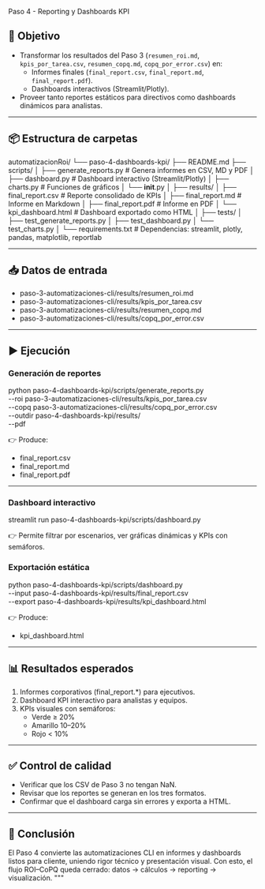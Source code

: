  Paso 4 - Reporting y Dashboards KPI

## 🎯 Objetivo
- Transformar los resultados del Paso 3 (`resumen_roi.md`, `kpis_por_tarea.csv`, `resumen_copq.md`, `copq_por_error.csv`) en:
  - Informes finales (`final_report.csv`, `final_report.md`, `final_report.pdf`).
  - Dashboards interactivos (Streamlit/Plotly).
- Proveer tanto reportes estáticos para directivos como dashboards dinámicos para analistas.

---

## 📦 Estructura de carpetas
automatizacionRoi/
└── paso-4-dashboards-kpi/
    ├── README.md
    ├── scripts/
    │   ├── generate_reports.py     # Genera informes en CSV, MD y PDF
    │   ├── dashboard.py            # Dashboard interactivo (Streamlit/Plotly)
    │   ├── charts.py               # Funciones de gráficos
    │   └── __init__.py
    │
    ├── results/
    │   ├── final_report.csv        # Reporte consolidado de KPIs
    │   ├── final_report.md         # Informe en Markdown
    │   ├── final_report.pdf        # Informe en PDF
    │   └── kpi_dashboard.html      # Dashboard exportado como HTML
    │
    ├── tests/
    │   ├── test_generate_reports.py
    │   ├── test_dashboard.py
    │   └── test_charts.py
    │
    └── requirements.txt            # Dependencias: streamlit, plotly, pandas, matplotlib, reportlab

---

## 📥 Datos de entrada
- paso-3-automatizaciones-cli/results/resumen_roi.md
- paso-3-automatizaciones-cli/results/kpis_por_tarea.csv
- paso-3-automatizaciones-cli/results/resumen_copq.md
- paso-3-automatizaciones-cli/results/copq_por_error.csv

---

## ▶️ Ejecución

### Generación de reportes
python paso-4-dashboards-kpi/scripts/generate_reports.py \
  --roi paso-3-automatizaciones-cli/results/kpis_por_tarea.csv \
  --copq paso-3-automatizaciones-cli/results/copq_por_error.csv \
  --outdir paso-4-dashboards-kpi/results/ \
  --pdf

👉 Produce:
- final_report.csv
- final_report.md
- final_report.pdf

---

### Dashboard interactivo
streamlit run paso-4-dashboards-kpi/scripts/dashboard.py

👉 Permite filtrar por escenarios, ver gráficas dinámicas y KPIs con semáforos.

### Exportación estática
python paso-4-dashboards-kpi/scripts/dashboard.py \
  --input paso-4-dashboards-kpi/results/final_report.csv \
  --export paso-4-dashboards-kpi/results/kpi_dashboard.html

👉 Produce:
- kpi_dashboard.html

---

## 📊 Resultados esperados
1. Informes corporativos (final_report.*) para ejecutivos.
2. Dashboard KPI interactivo para analistas y equipos.
3. KPIs visuales con semáforos:
   - Verde ≥ 20%
   - Amarillo 10–20%
   - Rojo < 10%

---

## ✅ Control de calidad
- Verificar que los CSV de Paso 3 no tengan NaN.
- Revisar que los reportes se generan en los tres formatos.
- Confirmar que el dashboard carga sin errores y exporta a HTML.

---

## 📌 Conclusión
El Paso 4 convierte las automatizaciones CLI en informes y dashboards listos para cliente, uniendo rigor técnico y presentación visual.
Con esto, el flujo ROI–CoPQ queda cerrado: datos → cálculos → reporting → visualización.
"""


